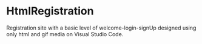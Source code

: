 # HtmlRegistration
Registration site with a basic level of welcome-login-signUp designed using only html and gif media on Visual Studio Code.
